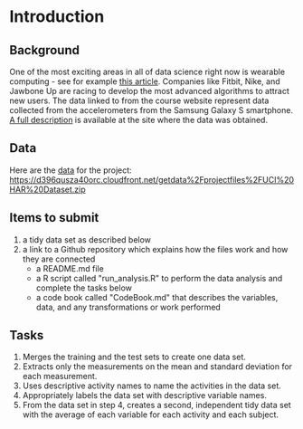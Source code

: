 # Introduction
## Background
One of the most exciting areas in all of data science right now is wearable computing - see for example [this article](http://www.insideactivitytracking.com/data-science-activity-tracking-and-the-battle-for-the-worlds-top-sports-brand/). Companies like Fitbit, Nike, and Jawbone Up are racing to develop the most advanced algorithms to attract new users. The data linked to from the course website represent data collected from the accelerometers from the Samsung Galaxy S smartphone. [A full description](http://archive.ics.uci.edu/ml/datasets/Human+Activity+Recognition+Using+Smartphones) is available at the site where the data was obtained.
## Data
Here are the [data](https://d396qusza40orc.cloudfront.net/getdata%2Fprojectfiles%2FUCI%20HAR%20Dataset.zip) for the project:
https://d396qusza40orc.cloudfront.net/getdata%2Fprojectfiles%2FUCI%20HAR%20Dataset.zip
## Items to submit
1. a tidy data set as described below
2. a link to a Github repository which explains how the files work and how they are connected
   * a README.md file
   * a R script called "run_analysis.R" to perform the data analysis and complete the tasks below
   * a code book called "CodeBook.md" that describes the variables, data, and any transformations or work performed  

## Tasks
1. Merges the training and the test sets to create one data set.
2. Extracts only the measurements on the mean and standard deviation for each measurement. 
3. Uses descriptive activity names to name the activities in the data set.
4. Appropriately labels the data set with descriptive variable names. 
5. From the data set in step 4, creates a second, independent tidy data set with the average of each variable for each activity and each subject.